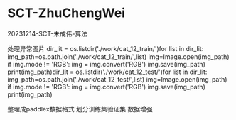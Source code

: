 # SCT-ZhuChengWei
20231214-SCT-朱成伟-算法

处理异常图片
    dir_lit = os.listdir('./work/cat_12_train/')for list in dir_lit:    img_path=os.path.join('./work/cat_12_train/',list)    img=Image.open(img_path)    if img.mode != 'RGB':        img = img.convert('RGB')        img.save(img_path)        print(img_path)dir_lit = os.listdir('./work/cat_12_test/')for list in dir_lit:    img_path=os.path.join('./work/cat_12_test/',list)    img=Image.open(img_path)    if img.mode != 'RGB':        img = img.convert('RGB')        img.save(img_path)        print(img_path)

整理成paddlex数据格式
划分训练集验证集
数据增强

